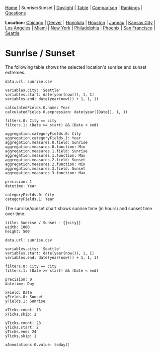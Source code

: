 [Home](#url=README.md) |
Sunrise/Sunset |
[Daylight](#url=daylight.md) |
[Table](#url=daylight-table.md) |
[Comparison](#url=compare.md) |
[Rankings](#url=daylight-rank.md) |
[Questions](#url=questions.md)

**Location:**
[Chicago](#var.city='Chicago') |
[Denver](#var.city='Denver') |
[Honolulu](#var.city='Honolulu') |
[Houston](#var.city='Houston') |
[Juneau](#var.city='Juneau') |
[Kansas City](#var.city='Kansas%20City') |
[Los Angeles](#var.city='Los%20Angeles') |
[Miami](#var.city='Miami') |
[New York](#var.city='New%20York') |
[Philadelphia](#var.city='Philadelphia') |
[Phoenix](#var.city='Phoenix') |
[San Francisco](#var.city='San%20Francisco') |
[Seattle](#var.city='Seattle')


# Sunrise / Sunset

The following table shows the selected location's sunrise and sunset extremes.

~~~ data-table
data.url: sunrise.csv

variables.city: 'Seattle'
variables.start: date(year(now()), 1, 1)
variables.end: date(year(now()) + 1, 1, 1)

calculatedFields.0.name: Year
calculatedFields.0.expression: date(year([Date]), 1, 1)

filters.0: City == city
filters.1: (Date >= start) && (Date < end)

aggregation.categoryFields.0: City
aggregation.categoryFields.1: Year
aggregation.measures.0.field: Sunrise
aggregation.measures.0.function: Min
aggregation.measures.1.field: Sunrise
aggregation.measures.1.function: Max
aggregation.measures.2.field: Sunset
aggregation.measures.2.function: Min
aggregation.measures.3.field: Sunset
aggregation.measures.3.function: Max

precision: 1
datetime: Year

categoryFields.0: City
categoryFields.1: Year
~~~

The sunrise/sunset chart shows sunrise time (in hours) and sunset time over time.

~~~ line-chart
title: Sunrise / Sunset - {{city}}
width: 1000
height: 500

data.url: sunrise.csv

variables.city: 'Seattle'
variables.start: date(year(now()), 1, 1)
variables.end: date(year(now()) + 1, 1, 1)

filters.0: City == city
filters.1: (Date >= start) && (Date < end)

precision: 0
datetime: Day

xField: Date
yFields.0: Sunset
yFields.1: Sunrise

xTicks.count: 13
xTicks.skip: 2

yTicks.count: 23
yTicks.start: 2
yTicks.end: 24
yTicks.skip: 1

xAnnotations.0.value: today()
~~~

